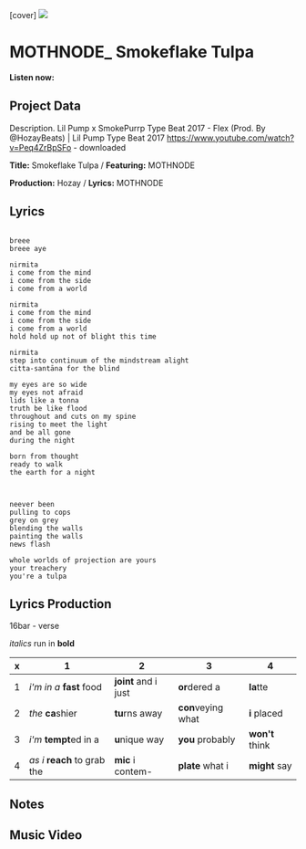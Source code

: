 [cover] ![](57175019_319474918741616_8502199518755923887_n.jpg)

# MOTHNODE_ Smokeflake Tulpa

**Listen now:**

## Project Data

Description.
Lil Pump x SmokePurrp Type Beat 2017 - Flex (Prod. By @HozayBeats) | Lil Pump Type Beat 2017
https://www.youtube.com/watch?v=Peq4ZrBpSFo - downloaded


**Title:** Smokeflake Tulpa / **Featuring:** MOTHNODE

**Production:** Hozay / **Lyrics:** MOTHNODE

## Lyrics

```

breee
breee aye

nirmita
i come from the mind
i come from the side
i come from a world

nirmita
i come from the mind
i come from the side
i come from a world
hold hold up not of blight this time

nirmita
step into continuum of the mindstream alight 
citta-santāna for the blind

my eyes are so wide
my eyes not afraid
lids like a tonna
truth be like flood
throughout and cuts on my spine
rising to meet the light
and be all gone 
during the night

born from thought
ready to walk
the earth for a night



neever been
pulling to cops
grey on grey
blending the walls
painting the walls
news flash 

whole worlds of projection are yours
your treachery
you're a tulpa

```

## Lyrics Production

16bar - verse

*italics* run in
**bold**

| x | 1 | 2 | 3 | 4 |
|---|---|---|---|---|
| 1 | *i'm in a* **fast** food | **joint** and i just  | **or**dered a  | **la**tte  |
| 2 | *the* **ca**shier | **tu**rns away  |  **con**veying what |  **i** placed |
| 3 | *i'm* **tempt**ed in a | **u**nique way  |  **you** probably |  **won't** think |
| 4 | *as i* **reach** to grab the |  **mic** i contem-  | **plate** what i | **might** say |

## Notes

## Music Video
